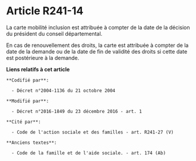 # Article R241-14

La carte mobilité inclusion est attribuée à compter de la date de la décision du président du conseil départemental. 

En cas de renouvellement des droits, la carte est attribuée à compter  de la date de la demande ou de la date de fin de
validité des droits si  cette date est postérieure à la demande.

**Liens relatifs à cet article**

	**Codifié par**:

	  - Décret n°2004-1136 du 21 octobre 2004

	**Modifié par**:

	  - Décret n°2016-1849 du 23 décembre 2016 - art. 1

	**Cité par**:

	  - Code de l'action sociale et des familles - art. R241-27 (V)

	**Anciens textes**:

	  - Code de la famille et de l'aide sociale. - art. 174 (Ab)
